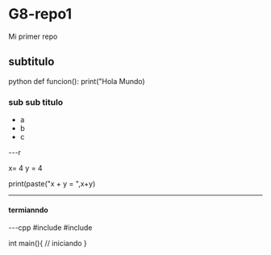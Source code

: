 # G8-repo1
Mi primer repo

## subtitulo
python
def funcion():
  print("Hola Mundo)

### sub sub titulo

* a
* b
* c

---r

x= 4
y = 4

print(paste("x + y = ",x+y)

---

#### termianndo

---cpp
#include<iostream>
#include<string>

int main(){
// iniciando
}

